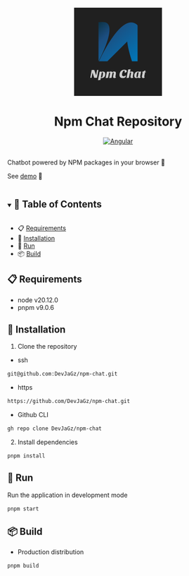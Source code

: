 <h1 align="center">
  <br>
  <img src="./public/og.png" alt="AGMednet Logo" width=200">
  <br>
  <br>
  Npm Chat Repository
</h1>

<div align="center">
  <a href="https://angular.io/" target="_blank">
    <img src="https://img.shields.io/badge/Angular-%23c3002f?logo=angular" alt="Angular">
  </a>
</div>

<br>

Chatbot powered by NPM packages in your browser 🤖

See [demo](https://npm-chat.vercel.app/) 🎉

<details open="open">
<summary > <h2 style="display:inline-block">📖 Table of Contents</h2>  </summary>

- 📋 [Requirements](#requirements)
- 🔄 [Installation](#installation)
- 🚀 [Run](#run)
- 📦 [Build](#build)

</details>

## <a name="requirements"></a> 📋 Requirements

- node v20.12.0
- pnpm v9.0.6

## <a name="installation"></a> 🔄 Installation

1. Clone the repository

- ssh

```bash
git@github.com:DevJaGz/npm-chat.git
```

- https

```bash
https://github.com/DevJaGz/npm-chat.git
```

- Github CLI

```bash
gh repo clone DevJaGz/npm-chat
```

2. Install dependencies

```bash
pnpm install
```

## <a name="run"></a> 🚀 Run

Run the application in development mode

```bash
pnpm start
```

## <a name="build"></a> 📦 Build

- Production distribution

```bash
pnpm build
```
